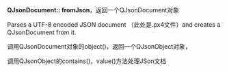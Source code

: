 **QJsonDocument:: fromJson**，返回一个QJsonDocument对象

Parses a UTF-8 encoded JSON document （此处是.px4文件）and creates a QJsonDocument from it.

调用QJsonDocument对象的object()，返回一个QJsonObject对象，

调用QJsonObject的contains()，value()方法处理JSon文档